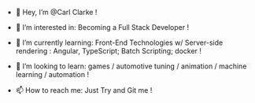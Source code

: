 - 👋 Hey, I’m @Carl Clarke !

- 👀 I’m interested in: Becoming a Full Stack Developer !

- 🌱 I’m currently learning: Front-End Technologies w/ Server-side rendering : Angular, TypeScript; Batch Scripting; docker !

- 💞️ I’m looking to learn: games / automotive tuning / animation / machine learning / automation !

- 📫 How to reach me: Just Try and Git me ! 

